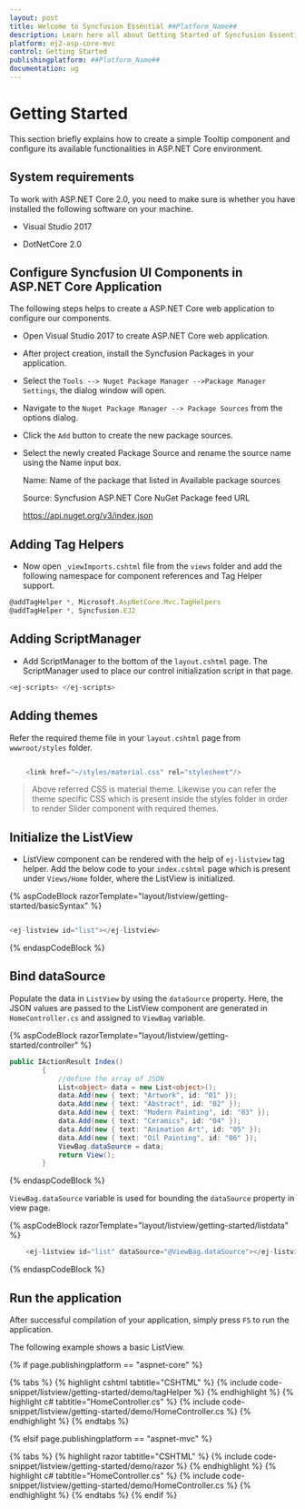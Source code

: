 ```yaml
---
layout: post
title: Welcome to Syncfusion Essential ##Platform_Name##
description: Learn here all about Getting Started of Syncfusion Essential ##Platform_Name## widgets based on HTML5 and jQuery.
platform: ej2-asp-core-mvc
control: Getting Started
publishingplatform: ##Platform_Name##
documentation: ug
---
```



# Getting Started

This section briefly explains how to create a simple Tooltip component and configure its
available functionalities in ASP.NET Core environment.

## System requirements

To work with ASP.NET Core 2.0, you need to make sure is whether you have installed the following software on your machine.

* Visual Studio 2017

* DotNetCore 2.0

## Configure Syncfusion UI Components in ASP.NET Core Application

The following steps helps to create a ASP.NET Core web application to configure our components.

* Open Visual Studio 2017  to create ASP.NET Core web application.

* After project creation, install the Syncfusion Packages in your application.

* Select the `Tools --> Nuget Package Manager -->Package Manager Settings`, the dialog window will open.

* Navigate to the `Nuget Package Manager --> Package Sources` from the options dialog.

* Click the `Add` button to create the new package sources.

* Select the newly created Package Source and rename the source name using the Name input box.

     Name: Name of the package that listed in Available package sources

     Source: Syncfusion ASP.NET Core NuGet Package feed URL

     <https://api.nuget.org/v3/index.json>

## Adding Tag Helpers

* Now open `_viewImports.cshtml` file from the `views` folder and add the following namespace for component references and Tag Helper support.

```javascript
@addTagHelper *, Microsoft.AspNetCore.Mvc.TagHelpers
@addTagHelper *, Syncfusion.EJ2
```

## Adding ScriptManager

* Add ScriptManager to the bottom of the `layout.cshtml` page. The ScriptManager used to place our control initialization script in that page.

```javascript
<ej-scripts> </ej-scripts>

```

## Adding themes

Refer the required theme file in your `layout.cshtml` page from `wwwroot/styles` folder.

```javascript

    <link href="~/styles/material.css" rel="stylesheet"/>

```

> Above referred CSS is material theme. Likewise you can refer the theme specific CSS which is present inside the styles folder in order to render Slider component with required themes.

## Initialize the ListView

* ListView component can be rendered with the help of `ej-listview` tag helper. Add the below code to your `index.cshtml` page which is present under `Views/Home` folder, where the ListView is initialized.

{% aspCodeBlock  razorTemplate="layout/listview/getting-started/basicSyntax" %}

```cs

<ej-listview id="list"></ej-listview>

```

{% endaspCodeBlock %}

## Bind dataSource

Populate the data in `ListView` by using the `dataSource` property. Here, the JSON values are passed to the ListView component are generated in `HomeController.cs` and assigned to `ViewBag` variable.

{% aspCodeBlock razorTemplate="layout/listview/getting-started/controller" %}

```cs
public IActionResult Index()
        {
            //define the array of JSON
            List<object> data = new List<object>();
            data.Add(new { text: "Artwork", id: "01" });
            data.Add(new { text: "Abstract", id: "02" });
            data.Add(new { text: "Modern Painting", id: "03" });
            data.Add(new { text: "Ceramics", id: "04" });
            data.Add(new { text: "Animation Art", id: "05" });
            data.Add(new { text: "Oil Painting", id: "06" });
            ViewBag.dataSource = data;
            return View();
        }

```

{% endaspCodeBlock %}

 `ViewBag.dataSource` variable is used for bounding the `dataSource` property in view page.

{% aspCodeBlock razorTemplate="layout/listview/getting-started/listdata" %}

```cs
    <ej-listview id="list" dataSource="@ViewBag.dataSource"></ej-listview>
```

{% endaspCodeBlock %}

## Run the application

 After successful compilation of your application, simply press `F5` to run the application.

 The following example shows a basic ListView.

{% if page.publishingplatform == "aspnet-core" %}

{% tabs %}
{% highlight cshtml tabtitle="CSHTML" %}
{% include code-snippet/listview/getting-started/demo/tagHelper %}
{% endhighlight %}
{% highlight c# tabtitle="HomeController.cs" %}
{% include code-snippet/listview/getting-started/demo/HomeController.cs %}
{% endhighlight %}
{% endtabs %}

{% elsif page.publishingplatform == "aspnet-mvc" %}

{% tabs %}
{% highlight razor tabtitle="CSHTML" %}
{% include code-snippet/listview/getting-started/demo/razor %}
{% endhighlight %}
{% highlight c# tabtitle="HomeController.cs" %}
{% include code-snippet/listview/getting-started/demo/HomeController.cs %}
{% endhighlight %}
{% endtabs %}
{% endif %}

